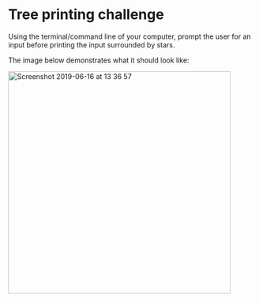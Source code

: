 # Tree printing challenge

Using the terminal/command line of your computer, prompt the user for an input before printing the input surrounded by stars.

The image below demonstrates what it should look like:

<img width="450" alt="Screenshot 2019-06-16 at 13 36 57" src="https://user-images.githubusercontent.com/36636474/59564229-0baf8300-903c-11e9-849b-f0753f5d34bc.png">
